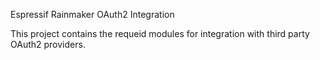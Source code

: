 Espressif Rainmaker OAuth2 Integration

This project contains the requeid modules for integration with third party OAuth2 providers.
